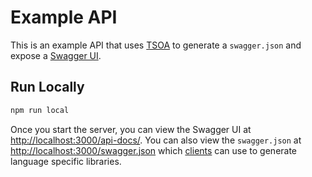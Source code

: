 # Example API

This is an example API that uses [TSOA](https://github.com/lukeautry/tsoa) to generate a `swagger.json` and expose
a [Swagger UI](http://localhost:3000/api-docs/).

## Run Locally

```bash
npm run local
```

Once you start the server, you can view the Swagger UI
at [http://localhost:3000/api-docs/](http://localhost:3000/api-docs/). You can also view the `swagger.json`
at [http://localhost:3000/swagger.json](http://localhost:3000/swagger.json) which [clients](../client/README.md) can use
to generate language specific libraries.
